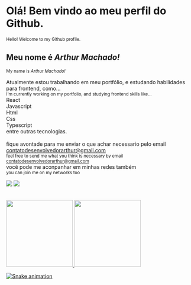 # Olá! Bem vindo ao meu perfil do Github.
<sup> Hello! Welcome to my Github profile.</sup>
## Meu nome é *Arthur Machado!*
<sup> My name is *Arthur Machado!* </sup>

Atualmente estou trabalhando em meu portfólio, e estudando habilidades para frontend, como...<br>
  <sup>I'm currently working on my portfolio, and studying frontend skills like...</sup><br>
      React<br>
      Javascript<br>
      Html<br>
      Css<br>
      Typescript<br>
      entre outras tecnologias.<br><br>
    fique avontade para me enviar o que achar necessario pelo email <email>contatodesenvolvedorarthur@gmail.com</email><br>
    <sup>feel free to send me what you think is necessary by email <email>contatodesenvolvedorarthur@gmail.com</email></sup><br>
    você pode me aconpanhar em minhas redes também<br>
    <sup>you can join me on my networks too<sup>
    
<div>
<a href="https://www.linkedin.com/in/arthur-machado-a72411219/" target="_blank"><img src="https://img.shields.io/badge/-LinkedIn-%230077B5?style=for-the-badge&logo=linkedin&logoColor=white" target="_blank"></a>
<a href="https://www.instagram.com/arthurmy25/" target="_blank"><img src="https://img.shields.io/badge/-Instagram-%23E4405F?style=for-the-badge&logo=instagram&logoColor=white" target="_blank"></a>  
</div>
<br><br>
<div>
<a href="https://github.com/arthurcomac">
<img height="180em" src="https://github-readme-stats.vercel.app/api/top-langs/?username=arthurcomac&layout=compact&langs_count=7&theme=dracula"/>
<img height="180em" src="https://github-readme-stats.vercel.app/api?username=arthurcomac&show_icons=true&theme=dracula&include_all_commits=true&count_private=true"/>
</div>
  
  ![Snake animation](https://github.com/arthurcomac/arthurcomac/blob/output/github-contribution-grid-snake.svg)

